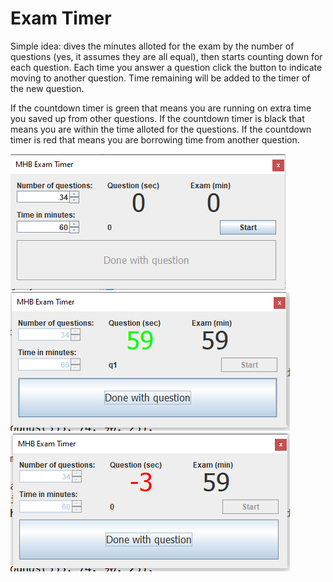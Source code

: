 # Exam Timer
Simple idea: dives the minutes alloted for the exam by the number of questions (yes, it assumes they are all equal), then starts counting down for each question. Each time you answer a question click the button to indicate moving to another question. Time remaining will be added to the timer of the new question. 

If the countdown timer is green that means you are running on extra time you saved up from other questions.
If the countdown timer is black that means you are within the time alloted for the questions.
If the countdown timer is red that means you are borrowing time from another question.

![](/examtimer.png)
![](/extratime.png)
![](/borrow.png)
